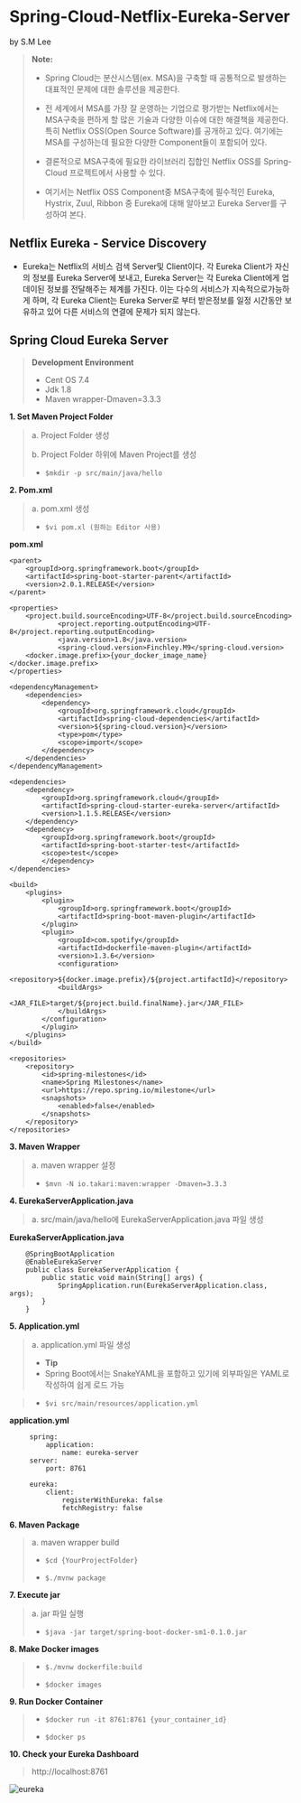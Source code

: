 
Spring-Cloud-Netflix-Eureka-Server 
===============================================

by S.M Lee 

> **Note:**
> - Spring Cloud는 분산시스템(ex. MSA)을 구축할 때 공통적으로 발생하는 대표적인 문제에 대한 솔루션을 제공한다. 
>
> - 전 세계에서 MSA를 가장 잘 운영하는 기업으로 평가받는 Netflix에서는 MSA구축을 편하게 할 많은 기술과 다양한 이슈에 대한 해결책을 제공한다. 특히 Netflix OSS(Open Source Software)를 공개하고 있다. 여기에는 MSA를 구성하는데 필요한 다양한 Component들이 포함되어 있다. 
>
> - 결론적으로 MSA구축에 필요한 라이브러리 집합인 Netflix OSS를 Spring-Cloud 프로젝트에서 사용할 수 있다. 
>
> - 여기서는 Netflix OSS Component중 MSA구축에 필수적인 Eureka, Hystrix, Zuul, Ribbon 중 Eureka에 대해 알아보고 Eureka Server를 구성하여 본다.    

## Netflix Eureka - Service Discovery ##

 * Eureka는 Netflix의 서비스 검색 Server및 Client이다. 각 Eureka Client가 자신의 정보를 Eureka Server에 보내고, Eureka Server는 각 Eureka Client에게 업데이된 정보를 전달해주는 체계를 가진다. 
 이는 다수의 서비스가 지속적으로가능하게 하며, 각 Eureka Client는 Eureka Server로 부터 받은정보를 일정 시간동안 보유하고 있어 다른 서비스의 연결에 문제가 되지 않는다.


## Spring Cloud Eureka Server ##


> **Development Environment**
> - Cent OS 7.4
> - Jdk 1.8 
> - Maven wrapper-Dmaven=3.3.3




**1. Set Maven Project Folder**

>a. Project Folder 생성 
>
>
>b. Project Folder 하위에 Maven Project를 생성
> -     $mkdir -p src/main/java/hello
>
>
>


**2. Pom.xml**

>a. pom.xml 생성
>
> -     $vi pom.xl (원하는 Editor 사용)
>

 **pom.xml**

    <parent>
        <groupId>org.springframework.boot</groupId>
        <artifactId>spring-boot-starter-parent</artifactId>
        <version>2.0.1.RELEASE</version>
    </parent>

    <properties>
        <project.build.sourceEncoding>UTF-8</project.build.sourceEncoding>
                <project.reporting.outputEncoding>UTF-8</project.reporting.outputEncoding>
                <java.version>1.8</java.version>
                <spring-cloud.version>Finchley.M9</spring-cloud.version>
        <docker.image.prefix>{your_docker_image_name}</docker.image.prefix>
    </properties>
 
    <dependencyManagement>
        <dependencies>
            <dependency>
                <groupId>org.springframework.cloud</groupId>
                <artifactId>spring-cloud-dependencies</artifactId>
                <version>${spring-cloud.version}</version>
                <type>pom</type>
                <scope>import</scope>
            </dependency>
        </dependencies>
    </dependencyManagement>

    <dependencies>
        <dependency>
            <groupId>org.springframework.cloud</groupId>
            <artifactId>spring-cloud-starter-eureka-server</artifactId>
            <version>1.1.5.RELEASE</version>
        </dependency>
        <dependency>
            <groupId>org.springframework.boot</groupId>
            <artifactId>spring-boot-starter-test</artifactId>
            <scope>test</scope>
            </dependency>
    </dependencies>

    <build>
        <plugins>
            <plugin>
                <groupId>org.springframework.boot</groupId>
                <artifactId>spring-boot-maven-plugin</artifactId>
            </plugin>
            <plugin>
                <groupId>com.spotify</groupId>
                <artifactId>dockerfile-maven-plugin</artifactId>
                <version>1.3.6</version>
                <configuration>
                    <repository>${docker.image.prefix}/${project.artifactId}</repository>
                <buildArgs>
                        <JAR_FILE>target/${project.build.finalName}.jar</JAR_FILE>
                </buildArgs>
            </configuration>
            </plugin>
        </plugins>
    </build>

    <repositories>
        <repository>
            <id>spring-milestones</id>
            <name>Spring Milestones</name>
            <url>https://repo.spring.io/milestone</url>
            <snapshots>
                <enabled>false</enabled>
            </snapshots>
        </repository>
    </repositories>





**3. Maven Wrapper**

>
>a. maven wrapper 설정
>
> -     $mvn -N io.takari:maven:wrapper -Dmaven=3.3.3
>  
>
>
      
**4. EurekaServerApplication.java**

>a. src/main/java/hello에 EurekaServerApplication.java 파일 생성
>



   **EurekaServerApplication.java**

        @SpringBootApplication
        @EnableEurekaServer
        public class EurekaServerApplication {
            public static void main(String[] args) {
                SpringApplication.run(EurekaServerApplication.class, args);
            }
        }
        



**5. Application.yml**

>a. application.yml 파일 생성
>
>
> - **Tip**
> - Spring Boot에서는 SnakeYAML을 포함하고 있기에 외부파일은 YAML로 작성하여 쉽게 로드 가능


> -     $vi src/main/resources/application.yml



**application.yml**

         spring:
             application:
                 name: eureka-server
         server:
             port: 8761

         eureka:
             client:
                 registerWithEureka: false
                 fetchRegistry: false



**6. Maven Package**

>
>a. maven wrapper build
>
> -     $cd {YourProjectFolder}
> -     $./mvnw package
>
>


**7. Execute jar**

>
>a. jar 파일 실행
>
> -     $java -jar target/spring-boot-docker-sm1-0.1.0.jar
>
>

**8. Make Docker images**
>
> -     $./mvnw dockerfile:build
> -     $docker images
>
>

**9. Run Docker Container**
>
> -     $docker run -it 8761:8761 {your_container_id}
> -     $docker ps 
>
>

**10. Check your Eureka Dashboard**

> http://localhost:8761

![eureka](https://user-images.githubusercontent.com/20153890/39235281-755c1428-48b0-11e8-807a-c33bb67f7fd1.PNG)


